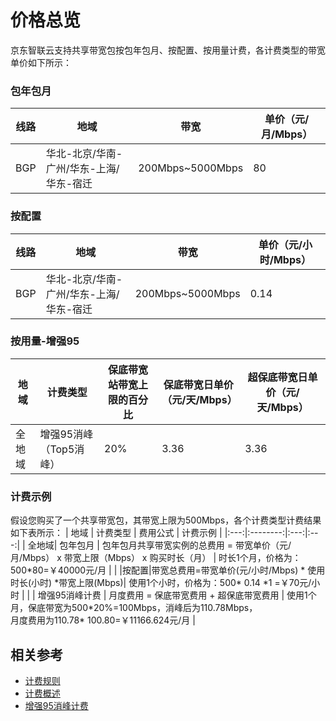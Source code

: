# 价格总览
  
京东智联云支持共享带宽包按包年包月、按配置、按用量计费，各计费类型的带宽单价如下所示：

### 包年包月

| 线路 | 地域                                    | 带宽          | 单价（元/月/Mbps） |
| ---- | --------------------------------------- | ------------- | ------------------ |
| BGP  | 华北-北京/华南-广州/华东-上海/华东-宿迁 | 200Mbps~5000Mbps | 80                 |


### 按配置

| 线路 | 地域                                    | 带宽          | 单价（元/小时/Mbps） |
| ---- | --------------------------------------- | ------------- | -------------------- |
| BGP  | 华北-北京/华南-广州/华东-上海/华东-宿迁 | 200Mbps~5000Mbps | 0.14                 |



### 按用量-增强95

地域| 计费类型              | 保底带宽站带宽上限的百分比 | 保底带宽日单价（元/天/Mbps） |  超保底带宽日单价（元/天/Mbps） |
|--------| ----------------------- | -------------------------- | ------------------------------ | ------------------------------ |
|全地域| 增强95消峰 （Top5消峰） | 20%                        | 3.36                         |  3.36                           |

### 计费示例
假设您购买了一个共享带宽包，其带宽上限为500Mbps，各个计费类型计费结果如下表所示：
| 地域 | 计费类型 | 费用公式 | 计费示例 |
|:---:|:--------:|:---:|:---:|
| 全地域| 包年包月 | 包年包月共享带宽实例的总费用 = 带宽单价（元/月/Mbps） x 带宽上限（Mbps） x 购买时长（月） | 时长1个月，价格为：500\*80=￥40000元/月 |
|  |按配置|带宽总费用=带宽单价(元/小时/Mbps) * 使用时长(小时) \*带宽上限(Mbps)| 使用1个小时，价格为：500\* 0.14 \*1 =￥70元/小时 |
|  | 增强95消峰计费 | 月度费用 = 保底带宽费用 + 超保底带宽费用 | 使用1个月，保底带宽为500\*20%=100Mbps，消峰后为110.78Mbps，</br>月度费用为110.78\* 100.80=￥11166.624元/月 |

## 相关参考
- [计费规则](Bill-Rules.md)
- [计费概述](Billed-Overview.md)
- [增强95消峰计费]()
